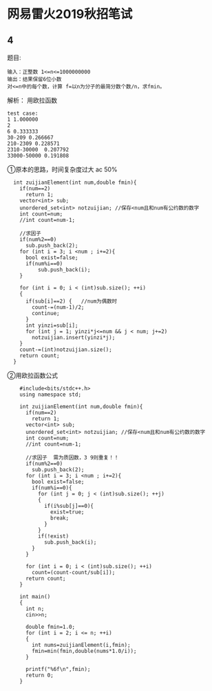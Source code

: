 网易雷火2019秋招笔试
===

4 
---

题目:
```
输入：正整数 1<=n<=1000000000
输出：结果保留6位小数
对<=n中的每个数，计算 f=以n为分子的最简分数个数/n，求fmin。
```
解析： 用欧拉函数
```
test case:
1 1.000000
2
6 0.333333
30-209 0.266667
210-2309 0.228571   
2310-30000  0.207792
33000-50000 0.191808
```
①原本的思路，时间复杂度过大 ac 50%
      
      int zuijianElement(int num,double fmin){
        if(num==2) 
          return 1;
        vector<int> sub;
        unordered_set<int> notzuijian; //保存<num且和num有公约数的数字
        int count=num;
        //int count=num-1;

        //求因子
        if(num%2==0)
          sub.push_back(2);
        for (int i = 3; i <num ; i+=2){
          bool exist=false;
          if(num%i==0)
              sub.push_back(i);	
        } 

        for (int i = 0; i < (int)sub.size(); ++i)
        {
          if(sub[i]==2) {	//num为偶数时
            count-=(num-1)/2;
            continue;
          }
          int yinzi=sub[i];
          for (int j = 1; yinzi*j<=num && j < num; j+=2)
            notzuijian.insert(yinzi*j);
        }
        count-=(int)notzuijian.size();
        return count;
      }
      
②用欧拉函数公式

        #include<bits/stdc++.h>
        using namespace std;

        int zuijianElement(int num,double fmin){
          if(num==2) 
            return 1;
          vector<int> sub;
          unordered_set<int> notzuijian; //保存<num且和num有公约数的数字
          int count=num;
          //int count=num-1;

          //求因子  需为质因数，3 9则重复！！
          if(num%2==0)
            sub.push_back(2);
          for (int i = 3; i <num ; i+=2){
            bool exist=false;
            if(num%i==0){
              for (int j = 0; j < (int)sub.size(); ++j)
              {
                if(i%sub[j]==0){
                  exist=true;
                  break;
                }
              }
              if(!exist)
                sub.push_back(i);	
            }
          } 

          for (int i = 0; i < (int)sub.size(); ++i)
            count=(count-count/sub[i]);
          return count;
        }

        int main()
        {
          int n;
          cin>>n;

          double fmin=1.0;
          for (int i = 2; i <= n; ++i)
          {
            int nums=zuijianElement(i,fmin);
            fmin=min(fmin,double(nums*1.0/i));
          }

          printf("%6f\n",fmin);
          return 0;
        }

